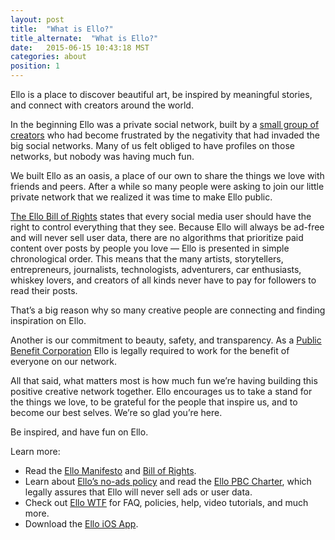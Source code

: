 ```yaml
---
layout: post
title:  "What is Ello?"
title_alternate:  "What is Ello?"
date:   2015-06-15 10:43:18 MST
categories: about
position: 1
---
```


Ello is a place to discover beautiful art, be inspired by meaningful stories, and connect with creators around the world.

In the beginning Ello was a private social network, built by a [small group of creators](/wtf/about/who-created-ello/) who had become frustrated by the negativity that had invaded the big social networks. Many of us felt obliged to have profiles on those networks, but nobody was having much fun. 

We built Ello as an oasis, a place of our own to share the things we love with friends and peers. After a while so many people were asking to join our little private network that we realized it was time to make Ello public.

[The Ello Bill of Rights](https://bill-of-rights.ello.co/) states that every social media user should have the right to control everything that they see. Because Ello will always be ad-free and will never sell user data, there are no algorithms that prioritize paid content over posts by people you love — Ello is presented in simple chronological order. This means that the many artists, storytellers, entrepreneurs, journalists, technologists, adventurers, car enthusiasts, whiskey lovers, and creators of all kinds never have to pay for followers to read their posts. 

That’s a big reason why so many creative people are connecting and finding inspiration on Ello. 

Another is our commitment to beauty, safety, and transparency. As a [Public Benefit Corporation](https://ello.co/wtf/about/pbc/) Ello is legally required to work for the benefit of everyone on our network.

All that said, what matters most is how much fun we’re having building this positive creative network together. Ello encourages us to take a stand for the things we love, to be grateful for the people that inspire us, and to become our best selves. We’re so glad you’re here.

Be inspired, and have fun on Ello.

Learn more:

* Read the [Ello Manifesto](/wtf/about/ello-manifesto/) and [Bill of Rights](https://bill-of-rights.ello.co/).
* Learn about [Ello’s no-ads policy](/wtf/about/ello-tracking-and-your-data/) and read the [Ello PBC Charter](/wtf/about/pbc/), which legally assures that Ello will never sell ads or user data.
* Check out [Ello WTF](/wtf/) for FAQ, policies, help, video tutorials, and much more.
* Download the [Ello iOS App](http://appstore.com/ello/ello).
